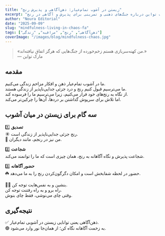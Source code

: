 ```yaml
---
title: "زیستن در آشوب تمام‌عیار: ذهن‌آگاهی و پذیرش رنج"
excerpt: "بازخوانی جمله‌ای از مارک تواین درباره جنگ‌های ذهنی و تمرینی برای پذیرش و آگاهی در رنج."
author: "Noura Editorial"
date: "2025-09-09"
slug: "mindfulness-living-in-chaos-fa"
tags: ["ذهن‌آگاهی", "رنج", "مراقبه", "زندگی"]
coverImage: "/images/blog/mindfulness-chaos.jpg"
---
```


> «من کهنه‌سربازی هستم زخم‌خورده از جنگ‌هایی که هرگز اتفاق نیافته‌اند.»  
> — مارک تواین

## مقدمه

ما در آشوب تمام‌عیار ذهن و افکار مزاحم زندگی می‌کنیم.  
ما می‌ترسیم قبول کنیم رنج و درد جزئی جدایی‌ناپذیر از زندگی هستند.  
از نگاه به رنج‌های خود فرار می‌کنیم، زیرا می‌ترسیم ما را فرسوده کند.  
اما تلاش برای سرپوش گذاشتن بر دردها، آن‌ها را چرکین‌تر می‌کند.

## سه گام برای زیستن در میان آشوب

1️⃣ **تصدیق**  
☀️ رنج جزئی جدایی‌ناپذیر از زندگی است.  
🌺 من نیز در رنجم، مانند دیگران.

2️⃣ **شجاعت**  
شجاعت پذیرش و نگاه آگاهانه به رنج، همان چیزی است که ما را توانمند می‌کند.

3️⃣ **حضور آگاهانه**  
☘️ حضور در لحظه شفا‌بخش است و امکان دگرگون‌کردن رنج را به ما می‌دهد.  

🧘‍♀️ بنشین و به نفس‌هایت توجه کن.  
راه برو و به راه رفتنت توجه کن.  
وقتی چای می‌نوشی، فقط چای بنوش.

## نتیجه‌گیری

✅ ذهن‌آگاهی یعنی توانایی زیستن در آشوبی تمام‌عیار.  
🟢 به زخمت آگاهانه نگاه کن؛ از همان‌جا نور وارد می‌شود.
